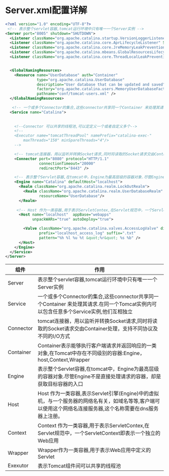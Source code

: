 # Server.xml配置详解

```xml
<?xml version="1.0" encoding="UTF-8"?>
 <!-- 表示整个servlet容器,tomcat运行环境中只有唯一一个Server实例 -->
<Server port="8005" shutdown="SHUTDOWN">
  <Listener className="org.apache.catalina.startup.VersionLoggerListener" />
  <Listener className="org.apache.catalina.core.AprLifecycleListener" SSLEngine="on" />
  <Listener className="org.apache.catalina.core.JreMemoryLeakPreventionListener" />
  <Listener className="org.apache.catalina.mbeans.GlobalResourcesLifecycleListener" />
  <Listener className="org.apache.catalina.core.ThreadLocalLeakPreventionListener" />


  <GlobalNamingResources>
    <Resource name="UserDatabase" auth="Container"
              type="org.apache.catalina.UserDatabase"
              description="User database that can be updated and saved"
              factory="org.apache.catalina.users.MemoryUserDatabaseFactory"
              pathname="conf/tomcat-users.xml" />
  </GlobalNamingResources>

   <!-- 一个或多个Connector的集合,这些connector共享同一个Container 来处理其请求.在同一个Tomcat实例内可以包含任意多个Service实例,他们互相独立 -->
  <Service name="Catalina">
      
      
   	<!--Connector 可以共享的线程池,可以定定义一个或者自定义多个-->
    <!--
    <Executor name="tomcatThreadPool" namePrefix="catalina-exec-"
        maxThreads="150" minSpareThreads="4"/>
    -->

    <!-- tomcat连接器，用以监听并转换Socket请求,同时将读取的Socket请求交由Container处理，支持不同协议及不同的I/O方式 -->
    <Connector port="8080" protocol="HTTP/1.1"
               connectionTimeout="20000"
               redirectPort="8443" />

    <!-- 表示整个Servlet容器,在tomcat中，Engine为最高层级的容器对象.尽管Engine不是直接处理请求的容器，却是获取目标容器的入口 -->
    <Engine name="Catalina" defaultHost="localhost">
      <Realm className="org.apache.catalina.realm.LockOutRealm">
        <Realm className="org.apache.catalina.realm.UserDatabaseRealm"
               resourceName="UserDatabase"/>
      </Realm>
     
     <!-- Host 作为一类容器,用于表示ServletContex,在Servlet规范中，一个ServletContext即表示一个独立的Web应用 -->
      <Host name="localhost"  appBase="webapps"
            unpackWARs="true" autoDeploy="true">

        <Valve className="org.apache.catalina.valves.AccessLogValve" directory="logs"
               prefix="localhost_access_log" suffix=".txt"
               pattern="%h %l %u %t &quot;%r&quot; %s %b" />
      </Host>
    </Engine>
  </Service>
</Server>

```

| 组件      | 作用                                                         |
| --------- | ------------------------------------------------------------ |
| Server    | 表示整个servlet容器,tomcat运行环境中只有唯一一个Server实例   |
| Service   | 一个或多个Connector的集合,这些connector共享同一个Container 来处理其请求.在同一个Tomcat实例内可以包含任意多个Service实例,他们互相独立 |
| Connector | tomcat连接器，用以监听并转换Socket请求,同时将读取的Socket请求交由Container处理，支持不同协议及不同的I/O方式 |
| Container | Container表示能够执行客户端请求并返回响应的一类对象,在Tomcat中存在不同级别的容器:Engine，host,Context,Wrapper |
| Engine    | 表示整个Servlet容器,在tomcat中，Engine为最高层级的容器对象.尽管Engine不是直接处理请求的容器，却是获取目标容器的入口 |
| Host      | Host 作为一类容器,表示Servlet引擎(Engine)中的虚拟机，与一个服务器的网络名有关，如域名等等,客户端可以使用这个网络名连接服务器,这个名称需要在dns服务器上注册。 |
| Context   | Context 作为一类容器,用于表示ServletContex,在Servlet规范中，一个ServletContext即表示一个独立的Web应用 |
| Wrapper   | Wrapper作为一类容器,用于表示Web应用中定义的Servlet           |
| Exexutor  | 表示Tomcat组件间可以共享的线程池                             |

